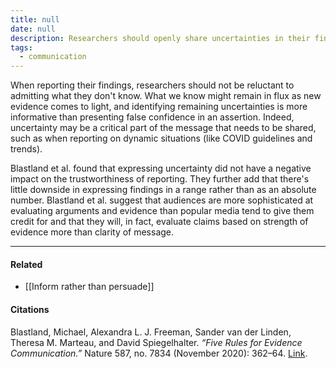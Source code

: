 ```yaml
---
title: null
date: null
description: Researchers should openly share uncertainties in their findings, as expressing doubt builds trust and helps audiences better evaluate evidence, especially in changing situations like COVID-19.
tags:
  - communication
---
```


When reporting their findings, researchers should not be reluctant to admitting what they don't know. What we know might remain in flux as new evidence comes to light, and identifying remaining uncertainties is more informative than presenting false confidence in an assertion. Indeed, uncertainty may be a critical part of the message that needs to be shared, such as when reporting on dynamic situations (like COVID guidelines and trends).

Blastland et al. found that expressing uncertainty did not have a negative impact on the trustworthiness of reporting. They further add that there's little downside in expressing findings in a range rather than as an absolute number. Blastland et al. suggest that audiences are more sophisticated at evaluating arguments and evidence than popular media tend to give them credit for and that they will, in fact, evaluate claims based on strength of evidence more than clarity of message.

---

#### Related

-   [[Inform rather than persuade]]

#### Citations

Blastland, Michael, Alexandra L. J. Freeman, Sander van der Linden, Theresa M. Marteau, and David Spiegelhalter. _“Five Rules for Evidence Communication.”_ Nature 587, no. 7834 (November 2020): 362–64. [Link](https://doi.org/10.1038/d41586-020-03189-1).
